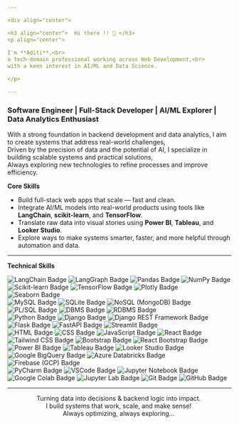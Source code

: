 ```yaml
---

<div align="center">

<h3 align="center">  Hi there !! 👋 </h3>
<p align="center">
  
I'm **Aditi**,<br> 
a tech-domain professional working across Web Development,<br> 
with a keen interest in AI/ML and Data Science.

</p>

---
```


### **Software Engineer | Full-Stack Developer | AI/ML Explorer | Data Analytics Enthusiast**

With a strong foundation in backend development and data analytics, I aim to create systems that address real-world challenges, <br>
Driven by the precision of data and the potential of AI, I specialize in building scalable systems and practical solutions, <br>
Always exploring new technologies to refine processes and improve efficiency.

</div>

<div>

**Core Skills**

- Build full-stack web apps that scale — fast and clean.
- Integrate AI/ML models into real-world products using tools like **LangChain**, **scikit-learn**, and **TensorFlow**.
- Translate raw data into visual stories using **Power BI**, **Tableau**, and **Looker Studio**.
- Explore ways to make systems smarter, faster, and more helpful through automation and data.

</div>

***

**Technical Skills**

<p>
  <img src="https://img.shields.io/badge/LangChain-black?style=for-the-badge&logo=langchain" alt="LangChain Badge">
  <img src="https://img.shields.io/badge/LangGraph-black?style=for-the-badge&logo=langgraph" alt="LangGraph Badge">
  <img src="https://img.shields.io/badge/Pandas-black?style=for-the-badge&logo=pandas" alt="Pandas Badge">
  <img src="https://img.shields.io/badge/NumPy-black?style=for-the-badge&logo=numpy" alt="NumPy Badge">
  <img src="https://img.shields.io/badge/ScikitLearn-black?style=for-the-badge&logo=scikitlearn" alt="Scikit-learn Badge">
  <img src="https://img.shields.io/badge/TensorFlow-black?style=for-the-badge&logo=tensorflow" alt="TensorFlow Badge">
  <img src="https://img.shields.io/badge/Plotly-black?style=for-the-badge&logo=plotly" alt="Plotly Badge">
  <img src="https://img.shields.io/badge/Seaborn-black?style=for-the-badge" alt="Seaborn Badge">
<br>
  <img src="https://img.shields.io/badge/MySQL-black?style=for-the-badge&logo=mysql" alt="MySQL Badge">
  <img src="https://img.shields.io/badge/SQLite-black?style=for-the-badge&logo=sqlite" alt="SQLite Badge">
  <img src="https://img.shields.io/badge/NoSQL-black?style=for-the-badge&logo=mongodb" alt="NoSQL (MongoDB) Badge">
  <img src="https://img.shields.io/badge/PL%2FSQL-black?style=for-the-badge&logo=postgresql" alt="PL/SQL Badge">
  <img src="https://img.shields.io/badge/DBMS-black?style=for-the-badge" alt="DBMS Badge">
  <img src="https://img.shields.io/badge/RDBMS-black?style=for-the-badge" alt="RDBMS Badge">
<br>
  <img src="https://img.shields.io/badge/Python-black?style=for-the-badge&logo=python" alt="Python Badge">
  <img src="https://img.shields.io/badge/Django-black?style=for-the-badge&logo=django" alt="Django Badge">
  <img src="https://img.shields.io/badge/Django_REST_Framework-black?style=for-the-badge&logo=django" alt="Django REST Framework Badge">
  <img src="https://img.shields.io/badge/Flask-black?style=for-the-badge&logo=flask" alt="Flask Badge">
  <img src="https://img.shields.io/badge/FastAPI-black?style=for-the-badge&logo=fastapi" alt="FastAPI Badge">
  <img src="https://img.shields.io/badge/Streamlit-black?style=for-the-badge&logo=streamlit" alt="Streamlit Badge">
<br>
  <img src="https://img.shields.io/badge/HTML-black?style=for-the-badge&logo=html5" alt="HTML Badge">
  <img src="https://img.shields.io/badge/CSS-black?style=for-the-badge&logo=css" alt="CSS Badge">
  <img src="https://img.shields.io/badge/JavaScript-black?style=for-the-badge&logo=javascript" alt="JavaScript Badge">
  <img src="https://img.shields.io/badge/react-black?style=for-the-badge&logo=react" alt="React Badge">
  <img src="https://img.shields.io/badge/tailwind-black?style=for-the-badge&logo=tailwindcss" alt="Tailwind CSS Badge">
  <img src="https://img.shields.io/badge/bootstrap-black?style=for-the-badge&logo=bootstrap" alt="Bootstrap Badge">
  <img src="https://img.shields.io/badge/react_bootstrap-black?style=for-the-badge&logo=reactbootstrap" alt="React Bootstrap Badge">
<br>
  <img src="https://img.shields.io/badge/powe_bi-black?style=for-the-badge" alt="Power BI Badge">
  <img src="https://img.shields.io/badge/tableau-black?style=for-the-badge" alt="Tableau Badge">
  <img src="https://img.shields.io/badge/LOOKER_STUDIO-black?style=for-the-badge" alt="Looker Studio Badge">
<br>
  <img src="https://img.shields.io/badge/google_bigquery-black?style=for-the-badge&logo=googlebigquery" alt="Google BigQuery Badge">
  <img src="https://img.shields.io/badge/Azure_Databricks-black?style=for-the-badge&logo=databricks" alt="Azure Databricks Badge">
  <img src="https://img.shields.io/badge/GCP_firebase-black?style=for-the-badge&logo=firebase" alt="Firebase (GCP) Badge">
<br>
  <img src="https://img.shields.io/badge/pycharm-black?style=for-the-badge&logo=pycharm" alt="PyCharm Badge">
  <img src="https://img.shields.io/badge/vscode-black?style=for-the-badge" alt="VSCode Badge">
  <img src="https://img.shields.io/badge/jupyter_Notebook-black?style=for-the-badge&logo=jupyter" alt="Jupyter Notebook Badge">
  <img src="https://img.shields.io/badge/googlecolab-black?style=for-the-badge&logo=googlecolab" alt="Google Colab Badge">
  <img src="https://img.shields.io/badge/jupyter_Lab-black?style=for-the-badge&logo=jupyter" alt="Jupyter Lab Badge">
  <img src="https://img.shields.io/badge/git-black?style=for-the-badge&logo=git" alt="Git Badge">
  <img src="https://img.shields.io/badge/github-black?style=for-the-badge&logo=github" alt="GitHub Badge">
</p>


***
<div align="right" style="text-align:center; max-width: 500px;">
  Turning data into decisions & backend logic into impact.<br>
  I build systems that work, scale, and make sense!<br>
  Always optimizing, always exploring…
</div>
